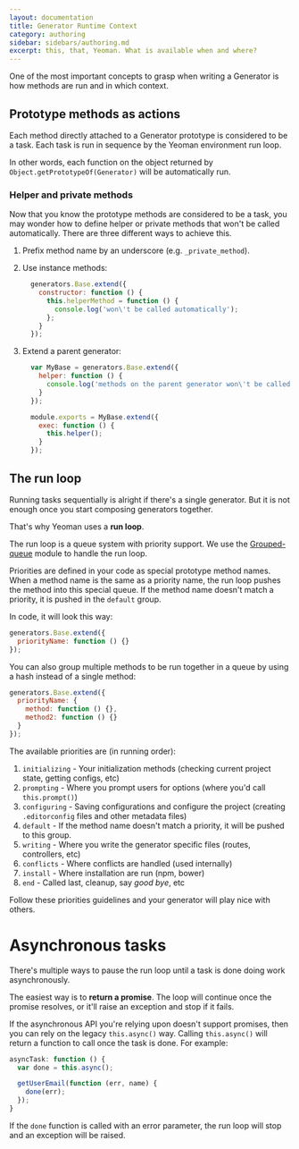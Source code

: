 ```yaml
---
layout: documentation
title: Generator Runtime Context
category: authoring
sidebar: sidebars/authoring.md
excerpt: this, that, Yeoman. What is available when and where?
---
```


One of the most important concepts to grasp when writing a Generator is how methods are run and in which context.

## Prototype methods as actions

Each method directly attached to a Generator prototype is considered to be a task. Each task is run in sequence by the Yeoman environment run loop.

In other words, each function on the object returned by `Object.getPrototypeOf(Generator)` will be automatically run.

### Helper and private methods

Now that you know the prototype methods are considered to be a task, you may wonder how to define helper or private methods that won't be called automatically. There are three different ways to achieve this.

1. Prefix method name by an underscore (e.g. `_private_method`).
2. Use instance methods:

    ```js
      generators.Base.extend({
        constructor: function () {
          this.helperMethod = function () {
            console.log('won\'t be called automatically');
          };
        }
      });
    ```

3. Extend a parent generator:

    ```js
      var MyBase = generators.Base.extend({
        helper: function () {
          console.log('methods on the parent generator won\'t be called automatically');
        }
      });

      module.exports = MyBase.extend({
        exec: function () {
          this.helper();
        }
      });
    ```

## The run loop

Running tasks sequentially is alright if there's a single generator. But it is not enough once you start composing generators together.

That's why Yeoman uses a **run loop**.

The run loop is a queue system with priority support. We use the [Grouped-queue](https://github.com/SBoudrias/grouped-queue) module to handle the run loop.

Priorities are defined in your code as special prototype method names. When a method name is the same as a priority name, the run loop pushes the method into this special queue. If the method name doesn't match a priority, it is pushed in the `default` group.

In code, it will look this way:

```js
generators.Base.extend({
  priorityName: function () {}
});
```

You can also group multiple methods to be run together in a queue by using a hash instead of a single method:

```js
generators.Base.extend({
  priorityName: {
    method: function () {},
    method2: function () {}
  }
});
```

The available priorities are (in running order):

1. `initializing` - Your initialization methods (checking current project state, getting configs, etc)
2. `prompting` - Where you prompt users for options (where you'd call `this.prompt()`)
3. `configuring` - Saving configurations and configure the project (creating `.editorconfig` files and other metadata files)
4. `default` - If the method name doesn't match a priority, it will be pushed to this group.
5. `writing` - Where you write the generator specific files (routes, controllers, etc)
6. `conflicts` - Where conflicts are handled (used internally)
7. `install` - Where installation are run (npm, bower)
8. `end` - Called last, cleanup, say _good bye_, etc

Follow these priorities guidelines and your generator will play nice with others.

# Asynchronous tasks

There's multiple ways to pause the run loop until a task is done doing work asynchronously.

The easiest way is to **return a promise**. The loop will continue once the promise resolves, or it'll raise an exception and stop if it fails.

If the asynchronous API you're relying upon doesn't support promises, then you can rely on the legacy `this.async()` way. Calling `this.async()` will return a function to call once the task is done. For example:

```js
asyncTask: function () {
  var done = this.async();

  getUserEmail(function (err, name) {
    done(err);
  });
}
```

If the `done` function is called with an error parameter, the run loop will stop and an exception will be raised.

